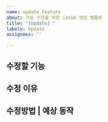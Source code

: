 ```yaml
---
name: update feature
about: 기능 수정을 위한 issue 생성 템플릿
title: "[Update] "
labels: Update
assignees: ''

---
```


**수정할 기능**
---


**수정 이유**
---


**수정방법 | 예상 동작**
---
